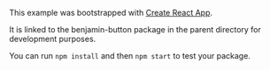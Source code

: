 This example was bootstrapped with [Create React App](https://github.com/facebook/create-react-app).

It is linked to the benjamin-button package in the parent directory for development purposes.

You can run `npm install` and then `npm start` to test your package.
